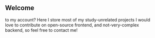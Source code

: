 ## Welcome 
to my account?
Here I store most of my study-unrelated projects
I would love to contribute on open-source frontend, and not-very-complex backend, so feel free to contact me!

